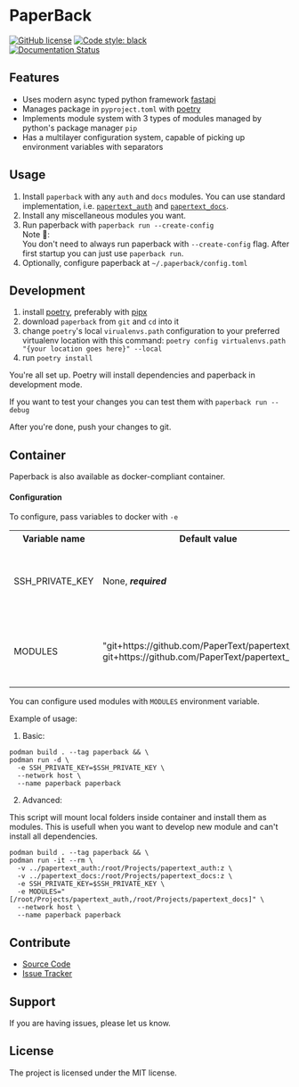 PaperBack
=========
[![GitHub license](https://img.shields.io/github/license/PaperText/paperback?style=flat-square)](https://github.com/PaperText/paperback/blob/master/LICENSE)
[![Code style: black](https://img.shields.io/badge/code%20style-black-000000.svg?style=flat-square)](https://github.com/psf/black)
\
[![Documentation Status](https://readthedocs.org/projects/paperback/badge/?version=latest&style=flat-square)](https://paperback.readthedocs.io/en/latest/?badge=latest)

Features
--------
- Uses modern async typed python framework [fastapi](https://fastapi.tiangolo.com/)
- Manages package in `pyproject.toml` with [poetry](https://python-poetry.org/)
- Implements module system with 3 types of modules 
    managed by python's package manager `pip`
- Has a multilayer configuration system,
    capable of picking up environment variables with separators

Usage
-----
1. Install `paperback` with any `auth` and `docs` modules.
    You can use standard implementation, 
    i.e. [`papertext_auth`]() and [`papertext_docs`]().
2. Install any miscellaneous modules you want.
3. Run paperback with `paperback run --create-config`\
Note 📓:\
    You don't need to always run paperback with `--create-config` flag.
    After first startup you can just use `paperback run`.
4. Optionally, configure paperback at `~/.paperback/config.toml`

Development
-----------
1. install [poetry](https://python-poetry.org/),
    preferably with [pipx](https://pipxproject.github.io/pipx/)
1. download `paperback` from `git` and `cd` into it
1. change `poetry`'s local `virualenvs.path` configuration
    to your preferred virtualenv location with this command:
    `poetry config virtualenvs.path "{your location goes here}" --local`
1. run `poetry install`

You're all set up. Poetry will install dependencies and
    paperback in development mode.

If you want to test your changes you can test them with `paperback run --debug`

After you're done, push your changes to git.

Container
---------
Paperback is also available as docker-compliant container.

#### Configuration
To configure, pass  variables to docker with `-e`
<table>
    <tr>
        <th>Variable name</th>
        <th>Default value</th>
        <th>Description</th>
    </tr>
    <tr>
        <td>SSH_PRIVATE_KEY</td>
        <td>None, <i><b>required</b></i></td>
        <td>SSH key to use for downloading modules<br>Can be RSA or ecdsa</td>
    </tr>
    <tr>
        <td>MODULES</td>
        <td>"git+https://github.com/PaperText/papertext_auth, git+https://github.com/PaperText/papertext_docs"</td>
        <td>string of comma separeted, pip installable modules</td>
    </tr>
</table> 


You can configure used modules with `MODULES` environment variable.

Example of usage:
1. Basic:
```shell script
podman build . --tag paperback && \
podman run -d \
  -e SSH_PRIVATE_KEY=$SSH_PRIVATE_KEY \
  --network host \
  --name paperback paperback
```
2. Advanced:

This script will mount local folders inside container and install them as modules. This is usefull when you want to develop new module and can't install all dependencies.
```shell script
podman build . --tag paperback && \
podman run -it --rm \
  -v ../papertext_auth:/root/Projects/papertext_auth:z \
  -v ../papertext_docs:/root/Projects/papertext_docs:z \
  -e SSH_PRIVATE_KEY=$SSH_PRIVATE_KEY \
  -e MODULES="[/root/Projects/papertext_auth,/root/Projects/papertext_docs]" \
  --network host \
  --name paperback paperback
```

Contribute
----------
- [Source Code](https://github.com/PaperText/paperback)
- [Issue Tracker](https://github.com/PaperText/paperback/issues)

Support
-------
If you are having issues, please let us know.

License
-------
The project is licensed under the MIT license.
